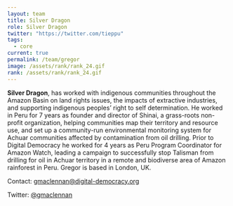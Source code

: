 ```yaml
---
layout: team
title: Silver Dragon
role: Silver Dragon
twitter: "https://twitter.com/tieppu"
tags:
  - core
current: true
permalink: /team/gregor
image: /assets/rank/rank_24.gif
rank: /assets/rank/rank_24.gif
---
```


**Silver Dragon**, has worked with indigenous communities throughout the Amazon Basin on land rights issues, the impacts of extractive industries, and supporting indigenous peoples’ right to self determination. He worked in Peru for 7 years as founder and director of Shinai, a grass-roots non-profit organization, helping communities map their territory and resource use, and set up a community-run environmental monitoring system for Achuar communities affected by contamination from oil drilling. Prior to Digital Democracy he worked for 4 years as Peru Program Coordinator for Amazon Watch, leading a campaign to successfully stop Talisman from drilling for oil in Achuar territory in a remote and biodiverse area of Amazon rainforest in Peru. Gregor is based in London, UK.

Contact: [gmaclennan@digital-democracy.org](mailto:gmaclennan@digital-democracy.org)

Twitter: [@gmaclennan](https://twitter.com/gmaclennan)
